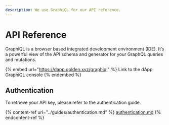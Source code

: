 ```yaml
---
description: We use GraphiQL for our API reference.
---
```


# API Reference

GraphiQL is a browser based integrated development environment (IDE). It’s a powerful view of the API schema and generator for your GraphQL queries and mutations.

{% embed url="https://dapp.golden.xyz/graphiql" %}
Link to the dApp GraphiQL console
{% endembed %}

## Authentication

To retrieve your API key, please refer to the authentication guide.

{% content-ref url="../guides/authentication.md" %}
[authentication.md](../guides/authentication.md)
{% endcontent-ref %}
